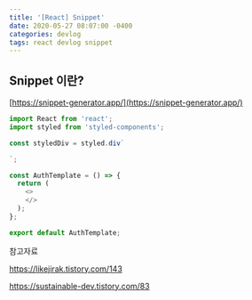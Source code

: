 ```yaml
---
title: '[React] Snippet'
date: 2020-05-27 08:07:00 -0400
categories: devlog
tags: react devlog snippet
---
```


## Snippet 이란?


[https://snippet-generator.app/](https://snippet-generator.app/)

```javascript
import React from 'react';
import styled from 'styled-components';

const styledDiv = styled.div`

`;

const AuthTemplate = () => {
  return (
    <>
    </>
  );
};

export default AuthTemplate;
```



참고자료

https://likejirak.tistory.com/143

https://sustainable-dev.tistory.com/83